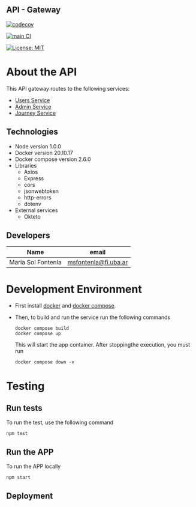## API - Gateway
[![codecov](https://codecov.io/gh/Fifiuba/api-gateway-service/branch/develop/graph/badge.svg?token=LPG5XIVJXL)]([https://codecov.io/gh/Fifiuba/api-gateway-service](https://app.codecov.io/gh/Fifiuba/api-gateway-service/tree/develop))

[![main CI](https://github.com/Fifiuba/api-gateway-service/actions/workflows/main.yml/badge.svg?branch=develop)](https://github.com/Fifiuba/api-gateway-service/actions/workflows/main.yml)

[![License: MIT](https://img.shields.io/badge/License-MIT-green.svg)](https://github.com/Fifiuba/api-gateway-service/blob/develop/LICENSE)

# About the API

This API gateway routes to the following services:
* [Users Service](https://backend-agustinaa235.cloud.okteto.net/docs)
* [Admin Service](https://backend-alejovillores.cloud.okteto.net/docs)
* [Journey Service](https://journey-service-solfonte.cloud.okteto.net/docs)

## Technologies
* Node version 1.0.0
* Docker version 20.10.17
* Docker compose version 2.6.0
* Libraries
    * Axios
    * Express
    * cors
    * jsonwebtoken
    * http-errors
    * dotenv
* External services
    * Okteto

## Developers
|Name                | email                |
|--------------------|----------------------|
| Maria Sol Fontenla | msfontenla@fi.uba.ar |


# Development Environment
* First install [docker](https://docs.docker.com/engine/install/) and [docker compose](https://docs.docker.com/compose/install/other/).

* Then, to build and run the service run the following commands
    ```
    docker compose build
    docker compose up
    ```

    This will start the app container. After stoppingthe execution, you must run
    ```
    docker compose down -v
    ```

# Testing
## Run tests
To run the test, use the following command
```
npm test
```

## Run the APP
To run the APP locally
```
npm start
```

## Deployment
